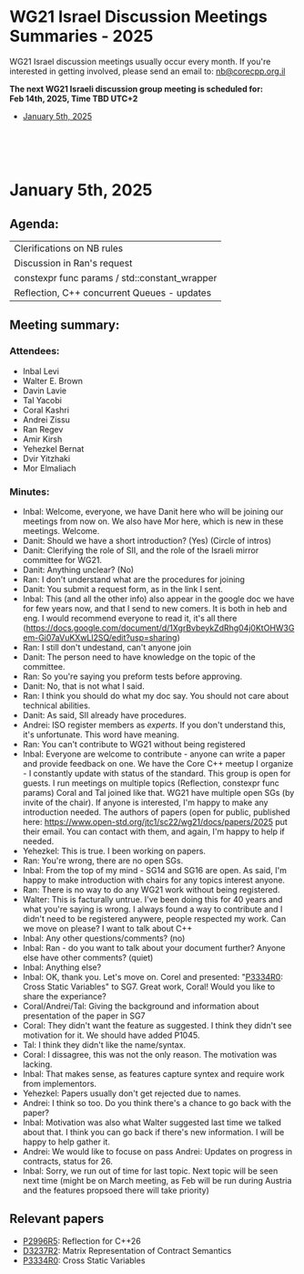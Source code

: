 # WG21 Israel Discussion Meetings Summaries - 2025

WG21 Israel discussion meetings usually occur every month.
If you're interested in getting involved, please send an email to:   nb@corecpp.org.il

__The next WG21 Israeli discussion group meeting is scheduled for: <br/> Feb 14th, 2025, Time TBD UTC+2__ 


- [January 5th, 2025](#january-5th-2025)

<br/><br/><br/>

# January 5th, 2025


## Agenda:
| |
|-|
| Clerifications on NB rules | 
| Discussion in Ran's request |
| constexpr func params / std::constant_wrapper |
| Reflection, C++ concurrent Queues - updates |

## Meeting summary:

### Attendees:
- Inbal Levi
- Walter E. Brown
- Davin Lavie
- Tal Yacobi
- Coral Kashri
- Andrei Zissu
- Ran Regev
- Amir Kirsh
- Yehezkel Bernat
- Dvir Yitzhaki
- Mor Elmaliach

### Minutes:
* Inbal: Welcome, everyone, we have Danit here who will be joining our meetings from now on. We also have Mor here, which is new in these meetings. Welcome.
* Danit: Should we have a short introduction? (Yes) (Circle of intros)
* Danit: Clerifying the role of SII, and the role of the Israeli mirror committee for WG21.
* Danit: Anything unclear? (No)
* Ran: I don't understand what are the procedures for joining
* Danit: You submit a request form, as in the link I sent.
* Inbal: This (and all the other info) also appear in the google doc we have for few years now, and that I send to new comers. It is both in heb and eng. I would recommend everyone to read it, it's all there (https://docs.google.com/document/d/1XgrBvbeykZdRhg04j0KtOHW3Gem-Gi07aVuKXwLl2SQ/edit?usp=sharing)
* Ran: I still don't undestand, can't anyone join
* Danit: The person need to have knowledge on the topic of the committee.
* Ran: So you're saying you preform tests before approving.
* Danit: No, that is not what I said.
* Ran: I think you should do what my doc say. You should not care about technical abilities.
* Danit: As said, SII already have procedures.
* Andrei: ISO register members as *experts*. If you don't understand this, it's unfortunate. This word have meaning. 
* Ran: You can't contribute to WG21 without being registered
* Inbal: Everyone are welcome to contribute - anyone can write a paper and provide feedback on one. We have the Core C++ meetup I organize - I constantly update with status of the standard. This group is open for guests. I run meetings on multiple topics (Reflection, constexpr func params) Coral and Tal joined like that. WG21 have multiple open SGs (by invite of the chair). If anyone is interested, I'm happy to make any introduction needed. The authors of papers (open for public, published here: https://www.open-std.org/jtc1/sc22/wg21/docs/papers/2025 put their email. You can contact with them, and again, I'm happy to help if needed.
* Yehezkel: This is true. I been working on papers. 
* Ran: You're wrong, there are no open SGs. 
* Inbal: From the top of my mind - SG14 and SG16 are open. As said, I'm happy to make introduction with chairs for any topics interest anyone.
* Ran: There is no way to do any WG21 work without being registered.
* Walter: This is facturally untrue. I've been doing this for 40 years and what you're saying is wrong. I always found a way to contribute and I didn't need to be registered anywere, people respected my work. Can we move on please? I want to talk about C++
* Inbal: Any other questions/comments? (no)
* Inbal: Ran - do you want to talk about your document further? Anyone else have other comments? (quiet)
* Inbal: Anything else?
* Inbal: OK, thank you. Let's move on. Corel and presented: "[P3334R0](https://wg21.link/P3334R0): Cross Static Variables" to SG7. Great work, Coral! Would you like to share the experiance?
* Coral/Andrei/Tal: Giving the background and information about presentation of the paper in SG7
* Coral: They didn't want the feature as suggested. I think they didn't see motivation for it. We should have added P1045.
* Tal: I think they didn't like the name/syntax.
* Coral: I dissagree, this was not the only reason. The motivation was lacking.
* Inbal: That makes sense, as features capture syntex and require work from implementors. 
* Yehezkel: Papers usually don't get rejected due to names.
* Andrei: I think so too. Do you think there's a chance to go back with the paper?
* Inbal: Motivation was also what Walter suggested last time we talked about that. I think you can go back if there's new information. I will be happy to help gather it.
* Andrei: We would like to focuse on pass Andrei: Updates on progress in contracts, status for 26.
* Inbal: Sorry, we run out of time for last topic. Next topic will be seen next time (might be on March meeting, as Feb will be run during Austria and the features propsoed there will take priority)


## Relevant papers
   * [P2996R5](https://wg21.link/P2996R5): Reflection for C++26
   * [D3237R2](https://wg21.link/D3237R2): Matrix Representation of Contract Semantics
   * [P3334R0](https://wg21.link/P3334R0): Cross Static Variables



<!-- Example:
# February 06th, 2021
## Agenda:
| |
|-|
| Metaprogramming & Reflection |
|  |
## Meeting summary: 

### Attendees:
-  Inbal Levi
-  Andrei Zissu
-  Michael Peeri
-  Dvir Yitachaki
-  Tamir Bahar
-  Shachar Shemesh

### Minutes:

__POLL:__
|SF|F|N|A|SA|
|-|-|-|-|-|
|0 | 0 |0 |0 |0 |
-->
